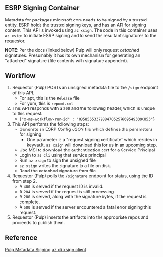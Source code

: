 ESRP Signing Container
-----------

Metadata for packages.microsoft.com needs to be signed by a trusted entity.
ESRP holds the trusted signing keys, and has an API for signing content.
This API is invoked using `az xsign`. The code in this container uses
`az xsign` to initiate ESRP signing and to send the resultant signatures
to the requestor.

**NOTE**: Per the docs (linked below) Pulp will only request *detached* signatures. Presumably it has its own mechanism for generating an "attached" signature (file contents with signature appended).

Workflow
--------
1. Requestor (Pulp) POSTs an unsigned metadata file to the `/sign` endpoint of this API.
    - For apt, this is the `Release` file
    - For yum, this is `repomd.xml`
2. This API responds with a `200` and the following header, which is unique to this request.
    - `{"x-ms-workflow-run-id" : "08585553379884705257669549339CU53"}`
3. This API performs the following steps:
    - Generate an ESRP Config JSON file which defines the parameters for signing
        - One parameter is a "request signing certificate" which resides in keyvault. `az xsign` will download this for us in an upcoming step.
    - Use MSI to download the authentication cert for a Service Principal
    - Login to `az cli` using that service principal
    - Run `az xsign` to sign the unsigned file
    - `az xsign` writes the signature to a file on disk.
    - Read the detached signature from file
4. Requestor (Pulp) polls the `/signature` endpoint for status, using the ID from step 2.
    - A `400` is served if the request ID is invalid.
    - A `204` is served if the request is still processing.
    - A `200` is served, along with the signature bytes, if the request is complete.
    - A `500` is served if the server encountered a fatal error signing this request.
8. Requestor (Pulp) inserts the artifacts into the appropriate repos and proceeds to publish them.

Reference
---------
[Pulp Metadata Signing](https://docs.pulpproject.org/pulpcore/workflows/signed-metadata.html)
[az cli xsign client](https://github.com/microsoft/Sign.Client.AzCli)